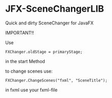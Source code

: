 # JFX-SceneChangerLIB

Quick and dirty SceneChanger for JavaFX


IMPORTANT!!

Use 
  
    FXChanger.oldStage = primaryStage;
  
in the start Method


to change scenes use:

    FXChanger.ChangeScenes("fxml", "SceneTitle");
 
in fxml use your fxml-file

